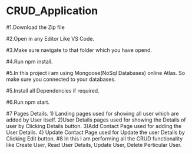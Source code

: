 # CRUD_Application

#1.Download the Zip file

#2.Open in any Editor Like VS Code.

#3.Make sure navigate to that folder which you have opend.

#4.Run npm install.

#5.In this project i am using Mongoose(NoSql Databases) online Atlas. So make sure you connected to your databases.

#5.Install all Dependencies if required.

#6.Run npm start.

#7 Pages Details. 1) Landing pages used for showing all user which are added by User itself. 2)User Details pages used for showing the Details of user by Clicking Details button. 3)Add Contact Page used for adding the User Details. 4) Update Contact Page used for Update the user Details by Clicking Edit button.
#8 In this I am performing all the CRUD functionality like Create User, Read User Details, Update User, Delete Perticular User.
